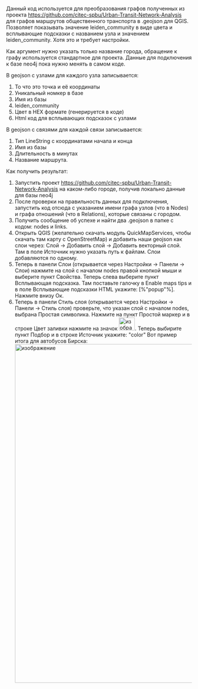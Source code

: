 Данный код используется для преобразования графов полученных из проекта https://github.com/citec-spbu/Urban-Transit-Network-Analysis для графов маршрутов общественного транспорта в .geojson для QGIS. Позволяет показывать значение leiden_community в виде цвета и всплывающие подсказки с названием узла и значением leiden_community. Хотя это и требует настройки.

Как аргумент нужно указать только название города, обращение к графу используется стандартное для проекта. Данные для подключения к базе neo4j пока нужно менять в самом коде.

В geojson с узлами для каждого узла записывается:
1. То что это точка и её координаты
2. Уникальный номкер в базе
3. Имя из базы
4. leiden_community
5. Цвет в HEX формате (генерируется в коде)
6. Html код для всплывающих подсказок с узлами

В geojson с связями для каждой связи записывается:
1. Тип LineString с координатами начала и конца
2. Имя из базы
3. Длительность в минутах
4. Название маршрута.

Как получить результат:
1. Запустить проект https://github.com/citec-spbu/Urban-Transit-Network-Analysis на каком-либо городе, получив локально данные для базы neo4j
2. После проверки на правильность данных для подключения, запустить код отсюда с указанием имени графа узлов (что в Nodes) и графа отношений (что в Relations), которые связаны с городом.
3. Получить сообщение об успехе и найти два .geojson в папке с кодом: nodes и links.
4. Открыть QGIS (желательно скачать модуль QuickMapServices, чтобы скачать там карту с OpenStreetMap) и добавить наши geojson как слои через: Слой -> Добавить слой -> Добавить векторный слой. Там в поле Источник нужно указать путь к файлам. Слои добавляются по одному.
5. Теперь в панели Слои (открывается через Настройки -> Панели -> Слои) нажмите на слой с началом nodes правой кнопкой мыши и выберите пункт Свойства. Теперь слева выберите пункт Всплывающая подсказка. Там поставьте галочку в Enable maps tips и в поле Всплывающие подсказки HTML укажите: [%"popup"%]. Нажмите внизу Ок.
6. Теперь в панели Стиль слоя (открывается через Настройки -> Панели -> Стиль слоя) проверьте, что указан слой с началом nodes, выбрана Простая символика. Нажмите на пункт Простой маркер и в строке Цвет заливки нажмите на значок <img width="43" height="35" alt="изображение" src="https://github.com/user-attachments/assets/bee8a63f-6a95-4a72-9870-e9e08533a21f" />. Теперь выбирите пункт Подбор и в строке Источник укажите: "color"
Вот пример итога для автобусов Бирска: <img width="1526" height="918" alt="изображение" src="https://github.com/user-attachments/assets/9ffe0a67-ddc4-47b0-9169-a303cd63df46" />

